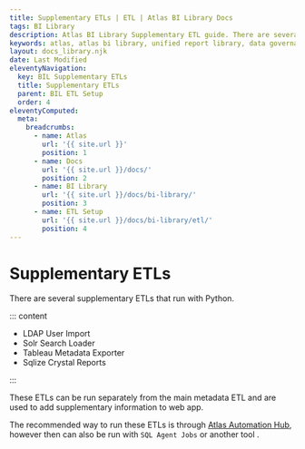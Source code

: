 ```yaml
---
title: Supplementary ETLs | ETL | Atlas BI Library Docs
tags: BI Library
description: Atlas BI Library Supplementary ETL guide. There are several supplementary ETL's created to help gather extra data outside of the main SSIS packages.
keywords: atlas, atlas bi library, unified report library, data governance, database, etl, supplementary etl, ldap, solr, tableau, crystal, sap
layout: docs_library.njk
date: Last Modified
eleventyNavigation:
  key: BIL Supplementary ETLs
  title: Supplementary ETLs
  parent: BIL ETL Setup
  order: 4
eleventyComputed:
  meta:
    breadcrumbs:
      - name: Atlas
        url: '{{ site.url }}'
        position: 1
      - name: Docs
        url: '{{ site.url }}/docs/'
        position: 2
      - name: BI Library
        url: '{{ site.url }}/docs/bi-library/'
        position: 3
      - name: ETL Setup
        url: '{{ site.url }}/docs/bi-library/etl/'
        position: 4
---
```


# Supplementary ETLs

There are several supplementary ETLs that run with Python.

::: content

- LDAP User Import
- Solr Search Loader
- Tableau Metadata Exporter
- Sqlize Crystal Reports

:::

These ETLs can be run separately from the main metadata ETL and are used to add supplementary information to web app.

The recommended way to run these ETLs is through [Atlas Automation Hub](/docs/automation-hub/), however then can also be run with `SQL Agent Jobs` or another tool .
